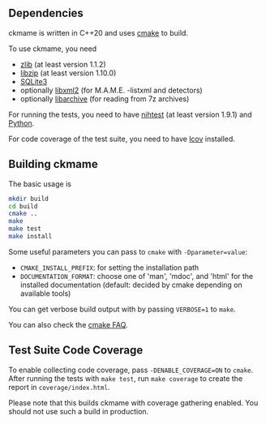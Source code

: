 ## Dependencies

ckmame is written in C++20 and uses [cmake](https://cmake.org) to build.

To use ckmame, you need
- [zlib](http://www.zlib.net/) (at least version 1.1.2)
- [libzip](https://libzip.org/) (at least version 1.10.0)
- [SQLite3](https://www.sqlite.org/)
- optionally [libxml2](http://xmlsoft.org/) (for M.A.M.E. -listxml and detectors)
- optionally [libarchive](https://www.libarchive.org/) (for reading from 7z archives)

For running the tests, you need to have [nihtest](https://nih.at/nihtest/) (at least version 1.9.1) and [Python](https://python.org).

For code coverage of the test suite, you need to have [lcov](https://github.com/linux-test-project/lcov) installed.


## Building ckmame

The basic usage is
```sh
mkdir build
cd build
cmake ..
make
make test
make install
```

Some useful parameters you can pass to `cmake` with `-Dparameter=value`:

- `CMAKE_INSTALL_PREFIX`: for setting the installation path
- `DOCUMENTATION_FORMAT`: choose one of 'man', 'mdoc', and 'html' for
  the installed documentation (default: decided by cmake depending on
  available tools)

You can get verbose build output with by passing `VERBOSE=1` to `make`.

You can also check the [cmake FAQ](https://cmake.org/Wiki/CMake_FAQ).


## Test Suite Code Coverage

To enable collecting code coverage, pass `-DENABLE_COVERAGE=ON` to `cmake`. After running the tests with `make test`, run `make coverage` to create the report in `coverage/index.html`.

Please note that this builds ckmame with coverage gathering enabled. You should not use such a build in production.
